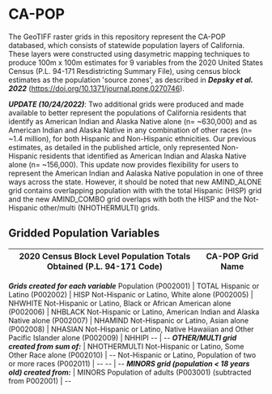 # CA-POP

The GeoTIFF raster grids in this repository represent the CA-POP databased, which consists of statewide population layers of California. These layers were constructed using dasymetric mapping techniques to produce 100m x 100m estimates for 9 variables from the 2020 United States Census (P.L. 94-171 Resdistricting Summary File), using census block estimates as the population 'source zones', as described in **_Depsky et al. 2022_** (https://doi.org/10.1371/journal.pone.0270746).

**_UPDATE (10/24/2022)_**: Two additional grids were produced and made available to better represent the populations of California residents that identify as American Indian and Alaska Native alone (n= ~630,000) and as American Indian and Alaska Native in any combination of other races (n= ~1.4 million), for both Hispanic and Non-Hispanic ethnicities. Our previous estimates, as detailed in the published article, only represented Non-Hispanic residents that identified as American Indian and Alaska Native alone (n= ~156,000). This update now provides flexibility for users to represent the American Indian and Aalaska Native population in one of three ways across the state. However, it should be noted that new AMIND_ALONE grid contains overlapping population with with the total Hispanic (HISP) grid and the new AMIND_COMBO grid overlaps with both the HISP and the Not-Hispanic other/multi (NHOTHERMULTI) grids.

## Gridded Population Variables 
2020 Census Block Level Population Totals Obtained (P.L. 94-171 Code)  | CA-POP Grid Name
---------------------------------------------------------------------- | -------------
_**Grids created for each variable**_
Population (P002001) | TOTAL
Hispanic or Latino (P002002) | HISP
Not-Hispanic or Latino, White alone (P002005) | NHWHITE
Not-Hispanic or Latino, Black or African American alone (P002006) | NHBLACK
Not-Hispanic or Latino, American Indian and Alaska Native alone (P002007) | NHAMIND
Not-Hispanic or Latino, Asian alone (P002008) | NHASIAN
Not-Hispanic or Latino, Native Hawaiian and Other Pacific Islander alone (P002009) | NHHIPI
--  | --
_**OTHER/MULTI grid created from sum of:**_ | NHOTHERMULTI
Not-Hispanic or Latino, Some Other Race alone (P002010) | --
Not-Hispanic or Latino, Population of two or more races (P002011) | --
--  | --
_**MINORS grid (population < 18 years old) created from:**_ | MINORS
Population of adults (P003001) (subtracted from P002001) | --

